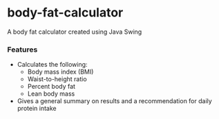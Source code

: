 # body-fat-calculator
A body fat calculator created using Java Swing

### Features
- Calculates the following:
  - Body mass index (BMI)
  - Waist-to-height ratio
  - Percent body fat
  - Lean body mass
- Gives a general summary on results and a recommendation for daily protein intake

